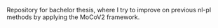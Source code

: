 Repository for bachelor thesis, where I try to improve on previous nl-pl methods by applying the MoCoV2 framework.